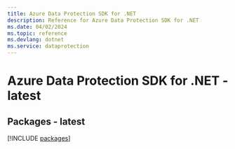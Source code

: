 ```yaml
---
title: Azure Data Protection SDK for .NET
description: Reference for Azure Data Protection SDK for .NET
ms.date: 04/02/2024
ms.topic: reference
ms.devlang: dotnet
ms.service: dataprotection
---
```

# Azure Data Protection SDK for .NET - latest
## Packages - latest
[!INCLUDE [packages](data-protection-index.md)]